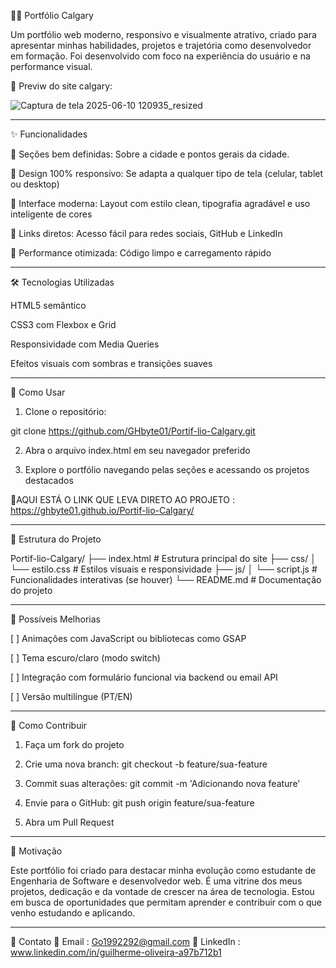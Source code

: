 🧑‍💻 Portfólio Calgary 

Um portfólio web moderno, responsivo e visualmente atrativo, criado para apresentar minhas habilidades, projetos e trajetória como desenvolvedor em formação. Foi desenvolvido com foco na experiência do usuário e na performance visual.

🔗 Previw do site calgary:

![Captura de tela 2025-06-10 120935_resized](https://github.com/user-attachments/assets/1f22e32e-4e15-41de-89dc-e73458ce686d)


---

✨ Funcionalidades

📄 Seções bem definidas: Sobre a cidade e pontos gerais da cidade.

📱 Design 100% responsivo: Se adapta a qualquer tipo de tela (celular, tablet ou desktop)

🎨 Interface moderna: Layout com estilo clean, tipografia agradável e uso inteligente de cores

🔗 Links diretos: Acesso fácil para redes sociais, GitHub e LinkedIn

🚀 Performance otimizada: Código limpo e carregamento rápido



---

🛠 Tecnologias Utilizadas

HTML5 semântico

CSS3 com Flexbox e Grid

Responsividade com Media Queries

Efeitos visuais com sombras e transições suaves



---

🚀 Como Usar

1. Clone o repositório:



git clone https://github.com/GHbyte01/Portif-lio-Calgary.git

2. Abra o arquivo index.html em seu navegador preferido


3. Explore o portfólio navegando pelas seções e acessando os projetos destacados


🎯AQUI ESTÁ O LINK QUE LEVA DIRETO AO PROJETO :  https://ghbyte01.github.io/Portif-lio-Calgary/

---

📂 Estrutura do Projeto

Portif-lio-Calgary/
├── index.html        # Estrutura principal do site
├── css/
│   └── estilo.css    # Estilos visuais e responsividade
├── js/
│   └── script.js     # Funcionalidades interativas (se houver)
└── README.md         # Documentação do projeto


---

🔧 Possíveis Melhorias

[ ] Animações com JavaScript ou bibliotecas como GSAP

[ ] Tema escuro/claro (modo switch)

[ ] Integração com formulário funcional via backend ou email API

[ ] Versão multilíngue (PT/EN)



---

🤝 Como Contribuir

1. Faça um fork do projeto


2. Crie uma nova branch: git checkout -b feature/sua-feature


3. Commit suas alterações: git commit -m 'Adicionando nova feature'


4. Envie para o GitHub: git push origin feature/sua-feature


5. Abra um Pull Request




---

🧠 Motivação

Este portfólio foi criado para destacar minha evolução como estudante de Engenharia de Software e desenvolvedor web. É uma vitrine dos meus projetos, dedicação e da vontade de crescer na área de tecnologia. Estou em busca de oportunidades que permitam aprender e contribuir com o que venho estudando e aplicando.


---

📩 Contato
📧 Email : Go1992292@gmail.com
💼 LinkedIn : www.linkedin.com/in/guilherme-oliveira-a97b712b1

